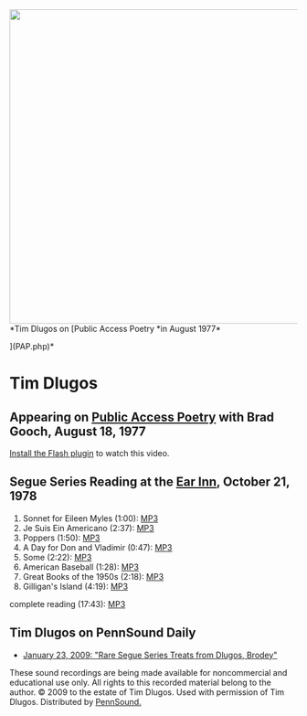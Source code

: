 <img src="http://media.sas.upenn.edu/pennsound/misc/Images/Dlugos.jpg" width="550" />  
*Tim Dlugos on [Public Access Poetry *in August 1977*  
  
](PAP.php)*

Tim Dlugos
==========

Appearing on [Public Access Poetry](http://writing.upenn.edu/pennsound/x/PAP.php) with Brad Gooch, August 18, 1977
------------------------------------------------------------------------------------------------------------------

[Install the Flash plugin](http://get.adobe.com/flashplayer/) to watch this video.


Segue Series Reading at the [Ear Inn](http://writing.upenn.edu/pennsound/x/Ear-Inn.html), October 21, 1978
----------------------------------------------------------------------------------------------------------

1.  Sonnet for Eileen Myles (1:00): [MP3](http://media.sas.upenn.edu/pennsound/authors/Dlugos/Dlugos-Tim_01_Sonnet-For-Eileen-Miles_10-21-78.mp3)
2.  Je Suis Ein Americano (2:37): [MP3](http://media.sas.upenn.edu/pennsound/authors/Dlugos/Dlugos-Tim_02_Je-Suis-Ein-Americano_10-21-78.mp3)
3.  Poppers (1:50): [MP3](http://media.sas.upenn.edu/pennsound/authors/Dlugos/Dlugos-Tim_03_Poppers_10-21-78.mp3)
4.  A Day for Don and Vladimir (0:47): [MP3](http://media.sas.upenn.edu/pennsound/authors/Dlugos/Dlugos-Tim_04_A-Day-For-Don-And-Vladimir_10-21-78.mp3)
5.  Some (2:22): [MP3](http://media.sas.upenn.edu/pennsound/authors/Dlugos/Dlugos-Tim_05_Some_10-21-78.mp3)
6.  American Baseball (1:28): [MP3](http://media.sas.upenn.edu/pennsound/authors/Dlugos/Dlugos-Tim_06_American-Baseball_10-21-78.mp3)
7.  Great Books of the 1950s (2:18): [MP3](http://media.sas.upenn.edu/pennsound/authors/Dlugos/Dlugos-Tim_07_Great-Books-of-the-1950s_10-21-78.mp3)
8.  Gilligan's Island (4:19): [MP3](http://media.sas.upenn.edu/pennsound/authors/Dlugos/Dlugos-Tim_08_Gilligan%27s%20Island_10-21-78.mp3)

complete reading (17:43): [MP3](http://media.sas.upenn.edu/pennsound/authors/Dlugos/sftp://ps:@media.sas.upenn.edu/web_root/pennsound/authors/Dlugos/Dlugos-Tim_First-Part-Reading_Segue-Series_Ear-Inn_10-21-78.mp3)

  

Tim Dlugos on PennSound Daily
-----------------------------

-   [January 23, 2009: "Rare Segue Series Treats from Dlugos, Brodey"](http://writing.upenn.edu/pennsound/daily/200901.php#23_13:14)

These sound recordings are being made available for noncommercial
and educational use only. All rights to this recorded material belong to
the author. © 2009 to the estate of Tim Dlugos. Used with permission of Tim Dlugos.
Distributed by [PennSound.](../index.html)
